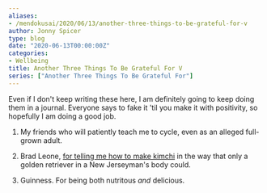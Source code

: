 ```yaml
---
aliases:
- /mendokusai/2020/06/13/another-three-things-to-be-grateful-for-v
author: Jonny Spicer
type: blog
date: "2020-06-13T00:00:00Z"
categories:
- Wellbeing
title: Another Three Things To Be Grateful For V
series: ["Another Three Things To Be Grateful For"]
---
```

Even if I don't keep writing these here, I am definitely going to keep doing them in a journal. Everyone says to fake it 'til you make it with positivity, so hopefully I am doing a
good job.

1. My friends who will patiently teach me to cycle, even as an alleged full-grown adult.

2. Brad Leone, [for telling me how to make kimchi](https://www.youtube.com/watch?v=sUwy71ddj1M) in the way that only a golden retriever in a New Jerseyman's body
could.

3. Guinness. For being both nutritous *and* delicious.
